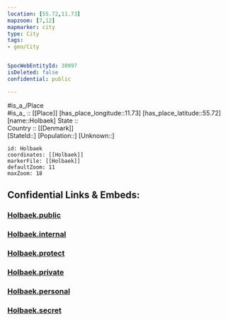 ```yaml
---
location: [55.72,11.73] 
mapzoom: [7,12] 
mapmarker: city 
type: City
tags:
- geo/City


SpocWebEntityId: 30997
isDeleted: false
confidential: public

---
```

#is_a_/Place  
#is_a_ :: [[Place]] 
[has_place_longitude::11.73] 
[has_place_latitude::55.72] 
[name::Holbaek] 
State ::  
Country :: [[Denmark]]  
[StateId::] 
[Population::] 
[Unknown::] 


```leaflet
id: Holbaek
coordinates: [[Holbaek]] 
markerFile: [[Holbaek]] 
defaultZoom: 11 
maxZoom: 18
```


## Confidential Links & Embeds: 

### [Holbaek.public](/_public/\Earth\Continent\Europe\Europe~North\Denmark\Regions~Denmark\Sjælland\CityHolbaek.public.md) 

### [Holbaek.internal](/_internal/\Earth\Continent\Europe\Europe~North\Denmark\Regions~Denmark\Sjælland\CityHolbaek.internal.md) 

### [Holbaek.protect](/_protect/\Earth\Continent\Europe\Europe~North\Denmark\Regions~Denmark\Sjælland\CityHolbaek.protect.md) 

### [Holbaek.private](/_private/\Earth\Continent\Europe\Europe~North\Denmark\Regions~Denmark\Sjælland\CityHolbaek.private.md) 

### [Holbaek.personal](/_personal/\Earth\Continent\Europe\Europe~North\Denmark\Regions~Denmark\Sjælland\CityHolbaek.personal.md) 

### [Holbaek.secret](/_secret/\Earth\Continent\Europe\Europe~North\Denmark\Regions~Denmark\Sjælland\CityHolbaek.secret.md)


